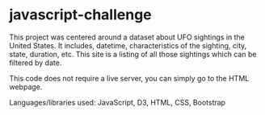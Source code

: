 # javascript-challenge
This project was centered around a dataset about UFO sightings in the United States. It includes, datetime, characteristics of the sighting, city, state, duration, etc. This site is a listing of all those sightings which can be filtered by date. 

This code does not require a live server, you can simply go to the HTML webpage.

Languages/libraries used: JavaScript, D3, HTML, CSS, Bootstrap
